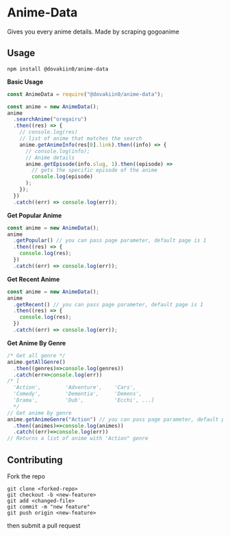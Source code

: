 # Anime-Data
Gives you every anime details. Made by scraping gogoanime

## Usage  
```
npm install @dovakiin0/anime-data
```

**Basic Usage**
```js
const AnimeData = require("@dovakiin0/anime-data");

const anime = new AnimeData();
anime
  .searchAnime("oregairu")
  .then((res) => {
    // console.log(res)
    // list of anime that matches the search
    anime.getAnimeInfo(res[0].link).then((info) => {
      // console.log(info);
      // Anime details
      anime.getEpisode(info.slug, 1).then((episode) =>
        // gets the specific episode of the anime
        console.log(episode)
      );
    });
  })
  .catch((err) => console.log(err));
```

**Get Popular Anime**
```js
const anime = new AnimeData();
anime
  .getPopular() // you can pass page parameter, default page is 1
  .then((res) => {
    console.log(res);
  })
  .catch((err) => console.log(err));

```

**Get Recent Anime**
```js
const anime = new AnimeData();
anime
  .getRecent() // you can pass page parameter, default page is 1
  .then((res) => {
    console.log(res);
  })
  .catch((err) => console.log(err));
```

**Get Anime By Genre**
```js
/* Get all genre */
anime.getAllGenre()
  .then((genres)=>console.log(genres))
  .catch(err=>console.log(err))
/* [
  'Action',        'Adventure',    'Cars',
  'Comedy',        'Dementia',     'Demons',
  'Drama',         'Dub',          'Ecchi', ...]
  */
// Get anime by genre
anime.getAnimeGenre("Action") // you can pass page parameter, default page is 1
  .then((animes)=>console.log(animes))
  .catch((err)=>console.log(err))
// Returns a list of anime with 'Action" genre
```

## Contributing
Fork the repo
```
git clone <forked-repo>
git checkout -b <new-feature>
git add <changed-file>
git commit -m "new feature"
git push origin <new-feature>
```
then submit a pull request
